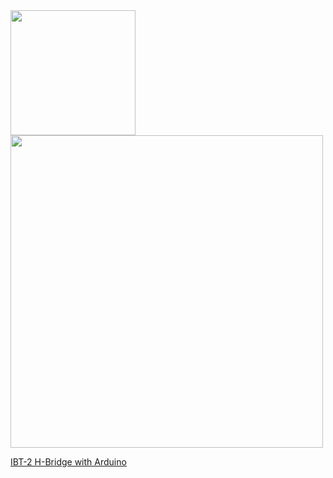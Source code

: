 <img src="https://s3.us-west-2.amazonaws.com/secure.notion-static.com/7f5614d0-4696-42ca-a29d-6f0cbf56b44d/Screen_Shot_2019-11-13_at_10.23.46_PM.png?X-Amz-Algorithm=AWS4-HMAC-SHA256&X-Amz-Credential=ASIAT73L2G45OQTNQEME%2F20191115%2Fus-west-2%2Fs3%2Faws4_request&X-Amz-Date=20191115T080415Z&X-Amz-Expires=86400&X-Amz-Security-Token=IQoJb3JpZ2luX2VjEC8aCXVzLXdlc3QtMiJHMEUCIQDD0jCosRfiaJqJbl8bcSJkcZDtjpPrcf3uNJV8nm7QXAIgZCPf6nnGhRo9oZFi430h7mseyc%2F33gLUhuFtZd77ufQq0gIIWBAAGgwyNzQ1NjcxNDkzNzAiDOdetuVCR0AGnq%2FlFSqvAtc97gpJZNyPT9RRBRFMrpumkMDBbfofUJEeokckDzRApyyi3%2BQigMPvnBYqGH900c2Me7neh4PkkaexGrf9z0H3caDBwuipDxuF%2BaklcdR3AuyDgMRebmwKOkOeg9ud6B3z8yD3uigoCNUfrTKPf0a7RBtCONSWLSJLt%2FoUt6ROaxqiIXXbeCmDzn0nSkd%2BTllNkpleXNy%2BrrgUw3s65lgRGfR3KbHE%2BonTAArrqzlPbcfyotSSwh5GwzD92qAfs3sD8AW186UrJxbno8KgnvrIuANeGcoCGTo4rG%2FeKkJygRoNUvEdsMls8cUJLRVvNIetvRHWxdfPz%2Fk3mT3eMi3cEXDILXU02RxvYm6y%2BwhmxfAlO2%2FgmhfrUz%2Bk2op%2BoJki%2Bxb%2BEYJBE8ruuAZagjCBnrnuBTrNAhZPKm2y%2BMQSi8Z6z1SfRWhzwHcZm7HL7n1kyXy%2FLtzI8aZ3RWqZoovAVS07Q9PVKN%2FJJzxLi70Tp7z8XYOnp1zDRRopLbd1NX4Cdpqn4sn1kkFd%2BTZGfFvcosbdkVxahzl3gAs7aYggnjF6te8n8TfLxajUXjgKU5lXsS6hdy2XXMHBMYba4rca2dhYyj3JNb4%2FPFf68bT3GqfWNuHgqQoTSIhdd%2FKDe%2Fvy2wmIVCi9SguAyZZinOTq9R%2BKs2c4rwnZ4W17wWgWliht1lMkfgHGllSVgL7OL2K7%2FKW2Yt83nwyzuYq5qx0Wbv4z3YghxL%2Fc0v9HbVU8RqJArG3LoKSQ9ziGcmUp5wdQK%2FESvxgBcv2oGKPiqZI%2FYeiJMXkPfIAHeqGOZy%2BFftTXe1ht6x4nlpkhot2bxwGyZuVx1SRqNymeEitNiaazlWYDQw%3D%3D&X-Amz-Signature=007c883e7f948e0471f0a0484bc7fee764ca9e6aa1f8ca7b03ee52b056f62c0b&X-Amz-SignedHeaders=host&response-content-disposition=filename%20%3D%22Screen_Shot_2019-11-13_at_10.23.46_PM.png%22" width="200">
<img src="https://s3.us-west-2.amazonaws.com/secure.notion-static.com/00669da8-9b03-46cc-a0a2-2910bc6d0fe2/Diagram1.jpg?X-Amz-Algorithm=AWS4-HMAC-SHA256&X-Amz-Credential=ASIAT73L2G45HL6VGNXQ%2F20191115%2Fus-west-2%2Fs3%2Faws4_request&X-Amz-Date=20191115T080450Z&X-Amz-Expires=86400&X-Amz-Security-Token=IQoJb3JpZ2luX2VjEDAaCXVzLXdlc3QtMiJHMEUCIQCBytnxUPMnEc3mTtgyMqO%2FyWLbLrtda%2FkIyjNHCnj%2FFAIgQVT5ofpWYGD8f59R2QnVQO0fYwJkxByhW9AYbDdLgekq0QIIWBAAGgwyNzQ1NjcxNDkzNzAiDL3Nm%2FlRS0bfhOc3EiquApp6RxuVZlC7xCBlYMUcXcDLBEdu0oty6Xkcv51D9qwA6BMi9GU4L%2FdfXpnjQ0oAgrqm9WFq%2FW4rNYboECzhOxtxVWqxLBtfDVlNZw%2Bgok37fg4GY074KdgejkvRsk1qj660SKzfFKbl1CPSBnd8CtPLtHpcf%2F9Mjv2jeGAHss%2BSftZcCKv%2FJZPXWS6IgbFKoKIWw2xE6BlsLp4Ko5kbKVenuDjRwA6wuYTQAe91MBvjdCZ9LZ4BWbt13Z9%2FM5Ome26aNp6cd2iXm%2BDAMn6yC1WSqSrvog8H6qpMVG4InKcmrQZqa1r%2FPDf6sMDCXltKedbEQ4hwOfl2b6OpFN%2Fb87SRSzMmsd%2Fe2vmp8qjjW%2FbKfrdyrCRmkWKVo%2B%2FOop3bbiiYwCJHVKywY6RAbxbxMMKiue4FOs4CKYHquSdnnyBXdouI6i1hVbO1ilgTrzKpx1bAh13RhYhVypvFNjDlD9%2BTMCvrc96Dz0Ss%2FZEpC99gznl3cuATdYNt%2B8DkXZKsX7ognb6ZPklmWYlw4JJf7Hpiwm3qyQW4ta8NkKfWhv7P367k0yyORkr3Eo8nzuFedoQ796Nra12fxlEw12iuiPWKVx1QLtcNZqJ%2FlGVQuHmjwscvEI4x860LO9D3E%2BOfBBaQHhcJZZXDyjCuJpLp%2BM6EG7cCxl90pSXMnJx2t%2FPvvh7%2FSQJ8dyt0rZ%2B8gM9CPxCe5DULt9XFfvqSL3gkPCfvuBgixoiQDojki23X3OmQw4L4lyRIy7dhSNffMWtZAoTohNfsf1sN9X4leZQIqlVH0TzL%2FDGFiy0wE1J18AJnMAWClPQsl3np7ULaH3F3PMwlp%2FaPfWO0C65W2cYIA3538vyp0w%3D%3D&X-Amz-Signature=e995df5a905d6f998934471330044aeff3f6284fcc178c5825e0a751603dc68c&X-Amz-SignedHeaders=host&response-content-disposition=filename%20%3D%22Diagram1.jpg%22" width="500">

[IBT-2 H-Bridge with Arduino](http://www.hessmer.org/blog/2013/12/28/ibt-2-h-bridge-with-arduino/)

